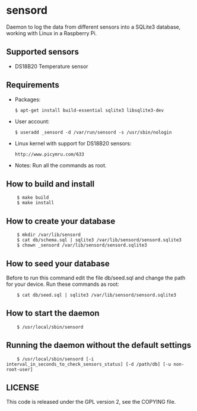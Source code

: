 sensord
=======

Daemon to log the data from different sensors into a SQLite3 database, working with Linux in a Raspberry Pi.

## Supported sensors

  * DS18B20 Temperature sensor

## Requirements

  * Packages:

        $ apt-get install build-essential sqlite3 libsqlite3-dev

  * User account:

        $ useradd _sensord -d /var/run/sensord -s /usr/sbin/nologin 

  * Linux kernel with support for DS18B20 sensors:
   
        http://www.picymru.com/633

  * Notes:
      Run all the commands as root.

## How to build and install
        $ make build
        $ make install

## How to create your database

        $ mkdir /var/lib/sensord
        $ cat db/schema.sql | sqlite3 /var/lib/sensord/sensord.sqlite3
        $ chown _sensord /var/lib/sensord/sensord.sqlite3

## How to seed your database

Before to run this command edit the file db/seed.sql and change the path for your device.
Run these commands as root:

        $ cat db/seed.sql | sqlite3 /var/lib/sensord/sensord.sqlite3

## How to start the daemon

        $ /usr/local/sbin/sensord

## Running the daemon without the default settings

        $ /usr/local/sbin/sensord [-i interval_in_seconds_to_check_sensors_status] [-d /path/db] [-u non-root-user]

## LICENSE

This code is released under the GPL version 2, see the COPYING file.
